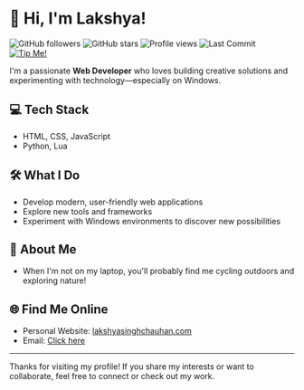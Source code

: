 # 👋 Hi, I'm Lakshya!

![GitHub followers](https://img.shields.io/github/followers/lakshyaelite?label=Followers&logo=github)
![GitHub stars](https://img.shields.io/github/stars/lakshyaelite?affiliation=OWNER%2CCOLLABORATOR%2CORGANIZATION_MEMBER&logo=github)
![Profile views](https://komarev.com/ghpvc/?username=lakshyaelite&color=blue)
![Last Commit](https://img.shields.io/github/last-commit/lakshyaelite/lakshyaelite?logo=git)
[![Tip Me!](https://img.shields.io/badge/Tip%20Me%20%E2%9D%A4%EF%B8%8F-get%20me%20toffee-green?logo=phonepe)](https://getmetoffee.vercel.app/payment.html?upiId=8320390785@pz&name=Lakshya+Singh+Chauhan&price=10)

I'm a passionate **Web Developer** who loves building creative solutions and experimenting with technology—especially on Windows.

## 💻 Tech Stack
- HTML, CSS, JavaScript  
- Python, Lua

## 🛠️ What I Do
- Develop modern, user-friendly web applications
- Explore new tools and frameworks
- Experiment with Windows environments to discover new possibilities

## 🚴 About Me
- When I'm not on my laptop, you'll probably find me cycling outdoors and exploring nature!

## 🌐 Find Me Online
- Personal Website: [lakshyasinghchauhan.com](https://lakshyasinghchauhan.com)
- Email: [Click here](mailto:contact@lakshyasinghchauhan.com)

---

Thanks for visiting my profile! If you share my interests or want to collaborate, feel free to connect or check out my work.

<!---
lakshyagithub/lakshyagithub is a ✨ special ✨ repository because its `README.md` (this file) appears on your GitHub profile.
You can click the Preview link to take a look at your changes.
--->
